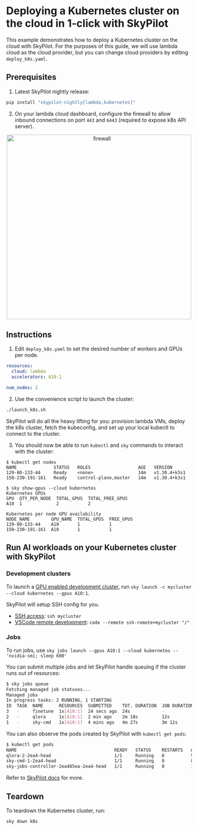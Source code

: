 # Deploying a Kubernetes cluster on the cloud in 1-click with SkyPilot

This example demonstrates how to deploy a Kubernetes cluster on the cloud with SkyPilot. For the purposes of this guide, we will use lambda cloud as the cloud provider, but you can change cloud providers by editing `deploy_k8s.yaml`.

## Prerequisites
1. Latest SkyPilot nightly release:
```bash
pip install "skypilot-nightly[lambda,kubernetes]"
```

2. On your lambda cloud dashboard, configure the firewall to allow inbound connections on port `443` and `6443` (required to expose k8s API server).

<p align="center">
<img src="https://i.imgur.com/uSA7BMH.png" alt="firewall" width="500"/>
</p>

## Instructions

1. Edit `deploy_k8s.yaml` to set the desired number of workers and GPUs per node.
```yaml
resources:
  cloud: lambda
  accelerators: A10:1

num_nodes: 2
```

2. Use the convenience script to launch the cluster:
```bash
./launch_k8s.sh
```

SkyPilot will do all the heavy lifting for you: provision lambda VMs, deploy the k8s cluster, fetch the kubeconfig, and set up your local kubectl to connect to the cluster.

3. You should now be able to run `kubectl` and `sky` commands to interact with the cluster:
```console
$ kubectl get nodes
NAME              STATUS   ROLES                  AGE   VERSION
129-80-133-44     Ready    <none>                 14m   v1.30.4+k3s1
150-230-191-161   Ready    control-plane,master   14m   v1.30.4+k3s1

$ sky show-gpus --cloud kubernetes
Kubernetes GPUs
GPU  QTY_PER_NODE  TOTAL_GPUS  TOTAL_FREE_GPUS
A10  1             2           2              

Kubernetes per node GPU availability
NODE_NAME        GPU_NAME  TOTAL_GPUS  FREE_GPUS
129-80-133-44    A10       1           1
150-230-191-161  A10       1           1
```

## Run AI workloads on your Kubernetes cluster with SkyPilot

### Development clusters
To launch a [GPU enabled development cluster](https://skypilot.readthedocs.io/en/latest/examples/interactive-development.html), run `sky launch -c mycluster --cloud kubernetes --gpus A10:1`. 

SkyPilot will setup SSH config for you.
* [SSH access](https://skypilot.readthedocs.io/en/latest/examples/interactive-development.html#ssh): `ssh mycluster`
* [VSCode remote development](https://skypilot.readthedocs.io/en/latest/examples/interactive-development.html#vscode): `code --remote ssh-remote+mycluster "/"`


### Jobs
To run jobs, use `sky jobs launch --gpus A10:1 --cloud kubernetes -- 'nvidia-smi; sleep 600'`

You can submit multiple jobs and let SkyPilot handle queuing if the cluster runs out of resources:
```bash
$ sky jobs queue
Fetching managed job statuses...
Managed jobs
In progress tasks: 2 RUNNING, 1 STARTING
ID  TASK  NAME      RESOURCES  SUBMITTED    TOT. DURATION  JOB DURATION  #RECOVERIES  STATUS
3   -     finetune  1x[A10:1]  24 secs ago  24s            -             0            STARTING
2   -     qlora     1x[A10:1]  2 min ago    2m 18s         12s           0            RUNNING
1   -     sky-cmd   1x[A10:1]  4 mins ago   4m 27s         3m 12s        0            RUNNING
```

You can also observe the pods created by SkyPilot with `kubectl get pods`:
```bash
$ kubectl get pods
NAME                                     READY   STATUS    RESTARTS   AGE
qlora-2-2ea4-head                        1/1     Running   0          5m31s
sky-cmd-1-2ea4-head                      1/1     Running   0          8m36s
sky-jobs-controller-2ea485ea-2ea4-head   1/1     Running   0          10m
```

Refer to [SkyPilot docs](https://skypilot.readthedocs.io/) for more.

## Teardown
To teardown the Kubernetes cluster, run:
```bash
sky down k8s
```
